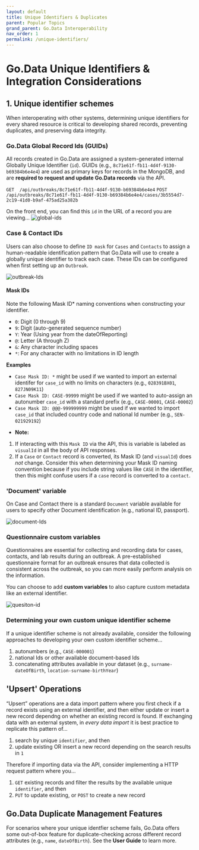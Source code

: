 ```yaml
---
layout: default
title: Unique Identifiers & Duplicates
parent: Popular Topics
grand_parent: Go.Data Interoperability
nav_order: 1
permalink: /unique-identifiers/
---
```

# Go.Data Unique Identifiers & Integration Considerations
## 1. Unique identifier schemes
When interoperating with other systems, determining unique identifiers for every shared resource is critical to developing shared records, preventing duplicates, and preserving data integrity. 

### Go.Data Global Record Ids (GUIDs)
All records created in Go.Data are assigned a system-generated internal Globally Unique Identifier (`id`). 
GUIDs (e.g., `8c71e61f-fb11-4d4f-9130-b69384b6e4e4`) are used as primary
keys for records in the MongoDB, and are **required to request and update Go.Data records** via the API.

`GET  /api/outbreaks/8c71e61f-fb11-4d4f-9130-b69384b6e4e4`
`POST  /api/outbreaks/8c71e61f-fb11-4d4f-9130-b69384b6e4e4/cases/3b5554d7-2c19-41d0-b9af-475ad25a382b`

On the front end, you can find this `id` in the URL of a record you are viewing...
![global-ids](../assets/godata-ids.png)

### Case & Contact IDs
Users can also choose to define `ID mask` for `Cases` and `Contacts` to assign a human-readable identification pattern that Go.Data will use to
create a globally unique identifier to track each case. These IDs can be configured when first setting up an `Outbreak`. 

![outbreak-Ids](../assets/outbreak-Ids.png)



#### Mask IDs
Note the following Mask ID* naming conventions when constructing your identifier. 
- `0`: Digit (0 through 9)
- `9`: Digit (auto-generated sequence number)
- `Y`: Year (Using year from the dateOfReporting)
- `@`: Letter (A through Z)
- `&`: Any character including spaces
- `*`: For any character with no limitations in ID length



**Examples**
- `Case Mask ID: *` might be used if we wanted to import an external identifer for `case_id` with no limits on characters (e.g., `028391BX01`, `827JN09K11`)
- `Case Mask ID: CASE-99999` might be used if we wanted to auto-assign an autonumber `case_id` with a standard prefix (e.g., `CASE-00001`, `CASE-00002`)
- `Case Mask ID: @@@-999999999` might be used if we wanted to import `case_id` that included country code and national Id number (e.g., `SEN-021929192`)

* **Note:** 
1. If interacting with this `Mask ID` via the API, this is variable is labeled as `visualId` in all the body of API responses. 
2. If a `Case` or `Contact` record is converted, its Mask ID (and `visualId`) does _not_ change. Consider this when determining your Mask ID naming convention because if you include string values like `CASE` in the identifier, then this might confuse users if a `case` record is converted to a `contact`. 

### 'Document' variable
On Case and Contact there is a standard `Document` variable available for users to specify other Document identification (e.g., national ID, passport). 

![document-Ids](../assets/document-Id.png)

### Questionnaire custom variables
Questionnaires are essential for collecting and recording data for cases, contacts, and lab results
during an outbreak. A pre-established questionnaire format for an outbreak ensures that data
collected is consistent across the outbreak, so you can more easily perform analysis on the
information. 

You can choose to add **custom variables** to also capture custom metadata like an external identifier.  

![quesiton-id](../assets/question-id.png)

### Determining your own custom unique identifier scheme
If a unique identifier scheme is not already available, consider the following approaches to developing your own custom identifier scheme...
1. autonumbers (e.g., `CASE-000001`)
2. national Ids or other available document-based Ids
3. concatenating attributes available in your dataset (e.g., `surname-dateOfBirth`, `location-surname-birthYear`)

## 'Upsert' Operations
“Upsert” operations are a data import pattern where you first check if a record exists using an external identifier, and then 
either update or insert a new record dependng on whether an existing record is found. If exchanging data with an external system, in _every data import_ it is best practice to replicate this pattern of...
1. search by unique `identifier`, and then
2. update existing OR insert a new record depending on the search results in `1`

Therefore if importing data via the API, consider implementing a HTTP request pattern where you...
1. `GET` existing records and filter the results by the available unique `identifier`, and then 
2. `PUT` to update existing, or `POST` to create a new record

## Go.Data Duplicate Management Features
For scenarios where your unique identfier scheme fails, Go.Data offers some out-of-box feature for duplicate-checking across different 
record attributes (e.g., `name`, `dateOfBirth`). See the **User Guide** to learn more. 


